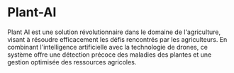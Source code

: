 # Plant-AI
Plant AI est une solution révolutionnaire dans le domaine de l'agriculture, visant à résoudre efficacement les défis rencontrés par les agriculteurs. En combinant l'intelligence artificielle avec la technologie de drones, ce système offre une détection précoce des maladies des plantes et une gestion optimisée des ressources agricoles. 
